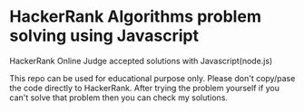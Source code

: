 # HackerRank Algorithms problem solving using Javascript

HackerRank Online Judge accepted solutions with Javascript(node.js)

This repo can be used for educational purpose only. Please don't copy/pase the code directly to HackerRank. After trying the problem yourself if you can't solve that problem then you can check my solutions.

